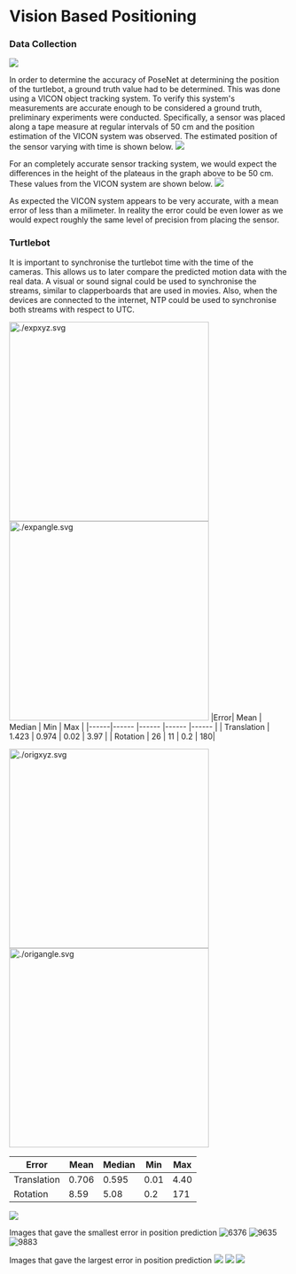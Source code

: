 # Vision Based Positioning

### Data Collection

![](./KaurCuup.svg)


In order to determine the accuracy of PoseNet at determining the position of the turtlebot, a ground truth value had to be determined. This was done using a VICON object tracking system. To verify this system's measurements are accurate enough to be considered a ground truth, preliminary experiments were conducted. Specifically, a sensor was placed along a tape measure at regular intervals of 50 cm and the position estimation of the VICON system was observed. The estimated position of the sensor  varying with time is shown below.
![](./pos.svg)

For an completely accurate sensor tracking system, we would expect the differences in the height of the plateaus in the graph above to be 50 cm. These values from the VICON system are shown below.
![](./distdiff.png)

As expected the VICON system appears to be very accurate, with a mean error of less than a milimeter. In reality the error could be even lower as we would expect roughly the same level of precision from placing the sensor.

### Turtlebot
It is important to synchronise the turtlebot time with the time of the cameras. This allows us to later compare the predicted motion data with the real data. A visual or sound signal could be used to synchronise the streams, similar to clapperboards that are used in movies. Also, when the devices are connected to the internet, NTP could be used to synchronise both streams with respect to UTC.





<img src="./expxyz.svg" alt="./expxyz.svg" height = "360" width="360"/><img src="./expangle.svg" alt="./expangle.svg" height = "360" width="360"/>
|Error| Mean | Median | Min | Max | 
|------|------  |------  |------  |------  |
|   Translation |  1.423 | 0.974 | 0.02 | 3.97 |
|   Rotation |  26 | 11 | 0.2 | 180|



<img src="./origxyz.svg" alt="./origxyz.svg" height = "360" width="360"/><img src="./origangle.svg" alt="./origangle.svg" height = "360" width="360"/>

|Error| Mean | Median | Min | Max | 
|------|------  |------  |------  |------  |
|   Translation |  0.706 | 0.595 | 0.01 | 4.40 |
|   Rotation |  8.59 | 5.08 | 0.2 | 171|




![](./viconerr.svg)

Images that gave the smallest error in position prediction
![6376](./bestimages/2019-01-31-14-42-03-236518.png)
![9635](./bestimages/2019-01-31-14-43-51-731422.png)
![9883](./bestimages/2019-01-31-14-43-59-991355.png)


Images that gave the largest error in position prediction
![](./worstimages/2019-01-31-14-38-57-806163.png)
![](./worstimages/2019-01-31-14-39-46-309718.png)
![](./worstimages/2019-01-31-14-39-47-973832.png)